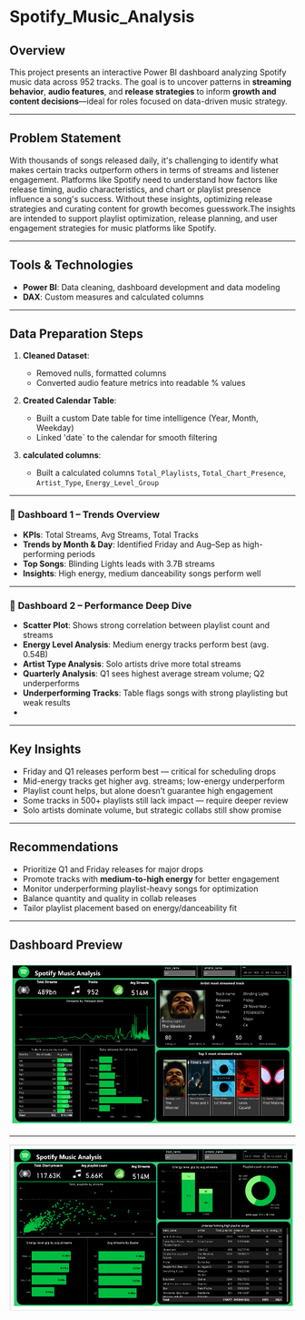 # Spotify_Music_Analysis

## Overview
This project presents an interactive Power BI dashboard analyzing Spotify music data across 952 tracks. The goal is to uncover patterns in **streaming behavior**, **audio features**, and **release strategies** to inform **growth and content decisions**—ideal for roles focused on data-driven music strategy.

---

## Problem Statement
With thousands of songs released daily, it's challenging to identify what makes certain tracks outperform others in terms of streams and listener engagement. Platforms like Spotify need to understand how factors like release timing, audio characteristics, and chart or playlist presence influence a song's success. Without these insights, optimizing release strategies and curating content for growth becomes guesswork.The insights are intended to support playlist optimization, release planning, and user engagement strategies for music platforms like Spotify.

---

## Tools & Technologies
- **Power BI**: Data cleaning, dashboard development and data modeling  
- **DAX**: Custom measures and calculated columns  

---

## Data Preparation Steps
1. **Cleaned Dataset**:
   - Removed nulls, formatted columns 
   - Converted audio feature metrics into readable % values

2. **Created Calendar Table**:
   - Built a custom Date table for time intelligence (Year, Month, Weekday)
   - Linked 'date` to the calendar for smooth filtering

2. **calculated columns**:
   - Built a calculated columns `Total_Playlists`, `Total_Chart_Presence`, `Artist_Type`, `Energy_Level_Group`
  
---

### 📍 **Dashboard 1 – Trends Overview**
- **KPIs**: Total Streams, Avg Streams, Total Tracks  
- **Trends by Month & Day**: Identified Friday and Aug–Sep as high-performing periods  
- **Top Songs**: Blinding Lights leads with 3.7B streams  
- **Insights**: High energy, medium danceability songs perform well

---

### 📍 **Dashboard 2 – Performance Deep Dive**
- **Scatter Plot**: Shows strong correlation between playlist count and streams  
- **Energy Level Analysis**: Medium energy tracks perform best (avg. 0.54B)  
- **Artist Type Analysis**: Solo artists drive more total streams  
- **Quarterly Analysis**: Q1 sees highest average stream volume; Q2 underperforms  
- **Underperforming Tracks**: Table flags songs with strong playlisting but weak results
- 
---
## Key Insights
- Friday and Q1 releases perform best — critical for scheduling drops  
- Mid-energy tracks get higher avg. streams; low-energy underperform  
- Playlist count helps, but alone doesn’t guarantee high engagement  
- Some tracks in 500+ playlists still lack impact — require deeper review  
- Solo artists dominate volume, but strategic collabs still show promise

---

## Recommendations
- Prioritize Q1 and Friday releases for major drops  
- Promote tracks with **medium-to-high energy** for better engagement  
- Monitor underperforming playlist-heavy songs for optimization  
- Balance quantity and quality in collab releases  
- Tailor playlist placement based on energy/danceability fit

---

## Dashboard Preview

 ![Overview](Images/Overview.png)

---

 ![Overview](Images/Performance.png)
